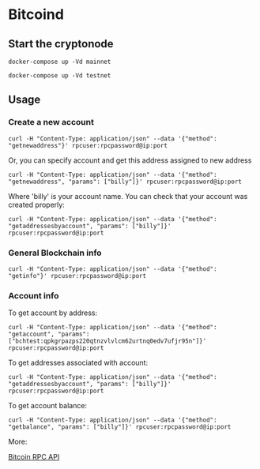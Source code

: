 # Bitcoind

## Start the cryptonode

```shell
docker-compose up -Vd mainnet

docker-compose up -Vd testnet
```

## Usage
### Create a new account

```shell
curl -H "Content-Type: application/json" --data '{"method": "getnewaddress"}' rpcuser:rpcpassword@ip:port
```
Or, you can specify account and get this address assigned to new address

```shell
curl -H "Content-Type: application/json" --data '{"method": "getnewaddress", "params": ["billy"]}' rpcuser:rpcpassword@ip:port
```

Where 'billy' is your account name. You can check that your account was created properly:

```shell
curl -H "Content-Type: application/json" --data '{"method": "getaddressesbyaccount", "params": ["billy"]}' rpcuser:rpcpassword@ip:port
```

### General Blockchain info

``` shell
curl -H "Content-Type: application/json" --data '{"method": "getinfo"}' rpcuser:rpcpassword@ip:port
```

### Account info

To get account by address:

```shell
curl -H "Content-Type: application/json" --data '{"method": "getaccount", "params": ["bchtest:qpkgrpazps220qtnzvlvlcm62urtnq0edv7ufjr95n"]}' rpcuser:rpcpassword@ip:port
```

To get addresses associated with account:

```shell
curl -H "Content-Type: application/json" --data '{"method": "getaddressesbyaccount", "params": ["billy"]}' rpcuser:rpcpassword@ip:port
```

To get account balance:

```shell
curl -H "Content-Type: application/json" --data '{"method": "getbalance", "params": ["billy"]}' rpcuser:rpcpassword@ip:port
```

More:

[Bitcoin RPC API](https://en.bitcoin.it/wiki/Original_Bitcoin_client/API_calls_list)
